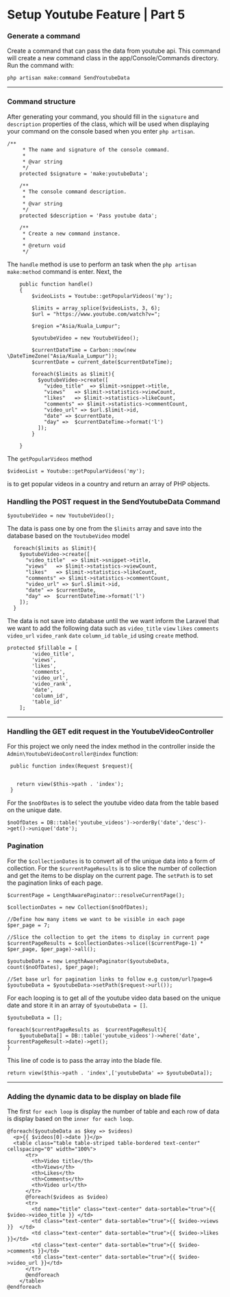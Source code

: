 #   Setup Youtube Feature | Part 5

### Generate a command

Create a command that can pass the data from youtube api. This command will create a new command class in the app/Console/Commands directory. Run the command with:

```
php artisan make:command SendYoutubeData
```

---

### Command structure

After generating your command, you should fill in the `signature` and `description` properties of the class, which will be used when displaying your command on the console based when you enter `php artisan`.

```
/**
     * The name and signature of the console command.
     *
     * @var string
     */
    protected $signature = 'make:youtubeData';

    /**
     * The console command description.
     *
     * @var string
     */
    protected $description = 'Pass youtube data';

    /**
     * Create a new command instance.
     *
     * @return void
     */
```

The `handle` method is use to perform an task when the `php artisan make:method` command is enter. Next, the

```
    public function handle()
    {
        $videoLists = Youtube::getPopularVideos('my');
    
        $limits = array_splice($videoLists, 3, 6);
        $url = "https://www.youtube.com/watch?v=";
    
        $region ="Asia/Kuala_Lumpur";
    
        $youtubeVideo = new YoutubeVideo();
    
        $currentDateTime = Carbon::now(new \DateTimeZone("Asia/Kuala_Lumpur"));
        $currentDate = current_date($currentDateTime);
    
        foreach($limits as $limit){  
          $youtubeVideo->create([
            "video_title"  => $limit->snippet->title,
            "views"   => $limit->statistics->viewCount,
            "likes"   => $limit->statistics->likeCount,
            "comments" => $limit->statistics->commentCount,
            "video_url" => $url.$limit->id,
            "date" => $currentDate,
            "day" =>  $currentDateTime->format('l')
          ]);
        }

    }
```

The `getPopularVideos` method

```
$videoList = Youtube::getPopularVideos('my');
```

is to get popular videos in a country and return an array of PHP objects. 


###  Handling the POST request in the SendYoutubeData Command

```
$youtubeVideo = new YoutubeVideo();
```

The data is pass one by one from the `$limits` array and save into the database based on the `YoutubeVideo` model

```
  foreach($limits as $limit){  
    $youtubeVideo->create([
      "video_title"  => $limit->snippet->title,
      "views"   => $limit->statistics->viewCount,
      "likes"   => $limit->statistics->likeCount,
      "comments" => $limit->statistics->commentCount,
      "video_url" => $url.$limit->id,
      "date" => $currentDate,
      "day" =>  $currentDateTime->format('l')
    ]);
  }
```

The data is not save into database until the we want inform the Laravel that we want to add the following data such 
as `video_title` `view` `likes` `comments` `video_url` `video_rank` `date` `column_id` `table_id` using `create`
method.

```
protected $fillable = [
        'video_title',
        'views',
        'likes',
        'comments',
        'video_url',
        'video_rank',
        'date',
        'column_id',
        'table_id'
    ];
```   

---

###  Handling the GET edit request in the YoutubeVideoController

For this project we only need the index method in the controller inside the `Admin\YoutubeVideoController@index` 
function:

```
 public function index(Request $request){  


   return view($this->path . 'index');
 }
 ```

For the `$noOfDates` is to select the youtube video data from the table based on the unique date.

```
$noOfDates = DB::table('youtube_videos')->orderBy('date','desc')->get()->unique('date');
```

###  Pagination

For the `$collectionDates` is to convert all of the unique data into a form of collection. For the `$currentPageResults`
is to slice the number of collection and get the items to be display on the current page. The `setPath` is to set the 
pagination links of each page.

```
$currentPage = LengthAwarePaginator::resolveCurrentPage();

$collectionDates = new Collection($noOfDates);

//Define how many items we want to be visible in each page
$per_page = 7;

//Slice the collection to get the items to display in current page
$currentPageResults = $collectionDates->slice(($currentPage-1) * $per_page, $per_page)->all();

$youtubeData = new LengthAwarePaginator($youtubeData, count($noOfDates), $per_page);

//Set base url for pagination links to follow e.g custom/url?page=6
$youtubeData = $youtubeData->setPath($request->url());

```

For each looping is to get all of the youtube video data based on the unique date and store it in an array of 
`$youtubeData = []`. 

```
$youtubeData = [];
       
foreach($currentPageResults as  $currentPageResult){
    $youtubeData[] = DB::table('youtube_videos')->where('date', $currentPageResult->date)->get();     
}
```

This line of code is to pass the array into the blade file. 

```
return view($this->path . 'index',['youtubeData' => $youtubeData]); 
```

---


###  Adding the dynamic data to be display on blade file

The first `for each loop` is display the number of table and each row of data is display based on the 
`inner for each loop`.


```
@foreach($youtubeData as $key => $videos)
  <p>{{ $videos[0]->date }}</p>
  <table class="table table-striped table-bordered text-center" cellspacing="0" width="100%">
      <tr>
        <th>Video title</th>
        <th>Views</th>
        <th>Likes</th>
        <th>Comments</th>
        <th>Video url</th>
      </tr>
      @foreach($videos as $video)  
      <tr>   
        <td name="title" class="text-center" data-sortable="true">{{  $video->video_title }} </td> 
        <td class="text-center" data-sortable="true">{{ $video->views }}  </td>
        <td class="text-center" data-sortable="true">{{ $video->likes }}</td>
        <td class="text-center" data-sortable="true">{{ $video->comments }}</td>
        <td class="text-center" data-sortable="true">{{ $video->video_url }}</td>
      </tr>
      @endforeach
    </table>  
@endforeach 
```



 





